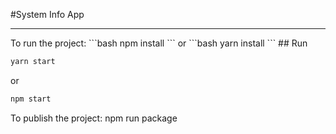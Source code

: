 #System Info App
<hr/>
To run the project:
```bash
npm install
```
or
```bash
yarn install
```
## Run 

```bash
yarn start
```
or
```bash
npm start
```

To publish the project:
npm run package
